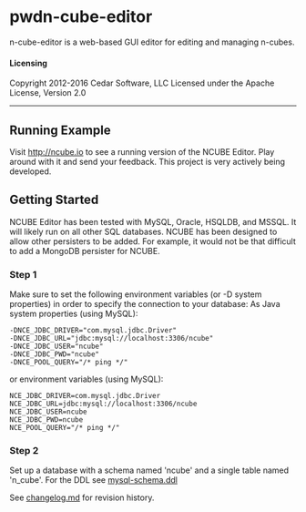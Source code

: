 pwdn-cube-editor
=============

n-cube-editor is a web-based GUI editor for editing and managing n-cubes.

#### Licensing
Copyright 2012-2016 Cedar Software, LLC
Licensed under the Apache License, Version 2.0
___

## Running Example
Visit http://ncube.io to see a running version of the NCUBE Editor.  Play around with it and send your feedback.  This project is very actively being developed.

## Getting Started

NCUBE Editor has been tested with MySQL, Oracle, HSQLDB, and MSSQL.  It will likely run on all other SQL databases.  NCUBE has been designed to allow other persisters to be added.  For example, it would not be that difficult to add a MongoDB persister for NCUBE.
  
### Step 1
Make sure to set the following environment variables (or -D system properties) in order to specify the connection to your database:
As Java system properties (using MySQL):

    -DNCE_JDBC_DRIVER="com.mysql.jdbc.Driver"
    -DNCE_JDBC_URL="jdbc:mysql://localhost:3306/ncube"
    -DNCE_JDBC_USER="ncube" 
    -DNCE_JDBC_PWD="ncube" 
    -DNCE_POOL_QUERY="/* ping */"

or environment variables (using MySQL):

    NCE_JDBC_DRIVER=com.mysql.jdbc.Driver
    NCE_JDBC_URL=jdbc:mysql://localhost:3306/ncube
    NCE_JDBC_USER=ncube
    NCE_JDBC_PWD=ncube
    NCE_POOL_QUERY="/* ping */"

### Step 2
Set up a database with a schema named 'ncube' and a single table named 'n_cube'.  For the DDL see [mysql-schema.ddl](https://github.com/jdereg/n-cube/blob/master/src/test/resources/ddl/mysql-schema.sql)

See [changelog.md](/changelog.md) for revision history.

